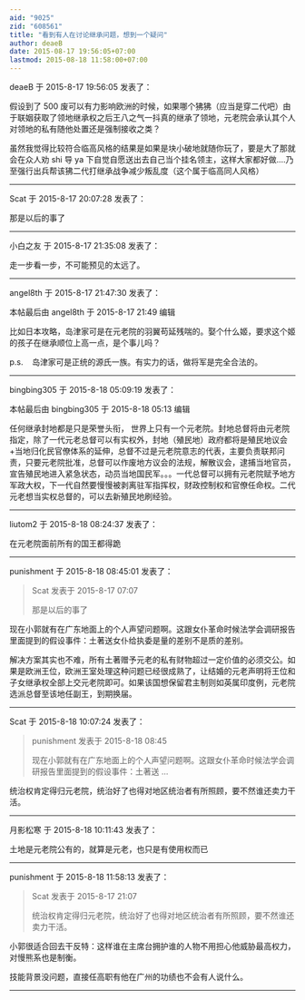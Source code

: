 ```yaml
---
aid: "9025"
zid: "608561"
title: "看到有人在讨论继承问题，想到一个疑问"
author: deaeB
date: 2015-08-17 19:56:05+07:00
lastmod: 2015-08-18 11:58:00+07:00
---
```


deaeB 于 2015-8-17 19:56:05 发表了：

假设到了 500 废可以有力影响欧洲的时候，如果哪个狒狒（应当是穿二代吧）由于联姻获取了领地继承权之后王八之气一抖真的继承了领地，元老院会承认其个人对领地的私有随他处置还是强制接收之类？

虽然我觉得比较符合临高风格的结果是如果是块小破地就随你玩了，要是大了那就会在众人劝 shi 导 ya 下自觉自愿送出去自己当个挂名领主，这样大家都好做....乃至强行出兵帮该狒二代打继承战争减少叛乱度（这个属于临高同人风格）

---

Scat 于 2015-8-17 20:07:28 发表了：

那是以后的事了

---

小白之友 于 2015-8-17 21:35:08 发表了：

走一步看一步，不可能预见的太远了。

---

angel8th 于 2015-8-17 21:47:30 发表了：

本帖最后由 angel8th 于 2015-8-17 21:49 编辑

比如日本攻略，岛津家可是在元老院的羽翼苟延残喘的。娶个什么姬，要求这个姬的孩子在继承顺位上高一点，是个事儿吗？

p.s.    岛津家可是正统的源氏一族。有实力的话，做将军是完全合法的。

---

bingbing305 于 2015-8-18 05:09:19 发表了：

本帖最后由 bingbing305 于 2015-8-18 05:13 编辑

任何继承封地都是只是荣誉头衔， 世界上只有一个元老院。封地总督将由元老院指定，除了一代元老总督可以有实权外，封地（殖民地）政府都将是殖民地议会+当地归化民官僚体系的延伸，总督不过是元老院意志的代表，主要负责联邦问责，只要元老院批准，总督可以作废地方议会的法规，解散议会，逮捕当地官员，宣告殖民地进入紧急状态，动员当地国民军。。。一代总督可以拥有元老院赋予地方军政大权，下一代自然要慢慢被剥离驻军指挥权，财政控制权和官僚任命权。二代元老想当实权总督的，可以去新殖民地刷经验。

---

liutom2 于 2015-8-18 08:24:37 发表了：

在元老院面前所有的国王都得跪

---

punishment 于 2015-8-18 08:45:01 发表了：

> Scat 发表于 2015-8-17 07:07
>
> 那是以后的事了

现在小郭就有在广东地面上的个人声望问题啊。这跟女仆革命时候法学会调研报告里面提到的假设事件：土著送女仆给执委是量的差别不是质的差别。

解决方案其实也不难，所有土著赠予元老的私有财物超过一定价值的必须交公。如果是欧洲王位，欧洲王室处理这种问题已经很成熟了，让结婚的元老声明将王位和子女继承权全部上交元老院即可。如果该国想保留君主制则如英属印度例，元老院选派总督至该地任副王，到期换届。

---

Scat 于 2015-8-18 10:07:24 发表了：

> punishment 发表于 2015-8-18 08:45
>
> 现在小郭就有在广东地面上的个人声望问题啊。这跟女仆革命时候法学会调研报告里面提到的假设事件：土著送 ...

统治权肯定得归元老院，统治好了也得对地区统治者有所照顾，要不然谁还卖力干活。

---

月影松寒 于 2015-8-18 10:11:43 发表了：

土地是元老院公有的，就算是元老，也只是有使用权而已

---

punishment 于 2015-8-18 11:58:13 发表了：

> Scat 发表于 2015-8-17 21:07
>
> 统治权肯定得归元老院，统治好了也得对地区统治者有所照顾，要不然谁还卖力干活。

小郭很适合回去干反特：这样谁在主席台拥护谁的人物不用担心他威胁最高权力，对慢熊系也是制衡。

技能背景没问题，直接任高职有他在广州的功绩也不会有人说什么。

---

